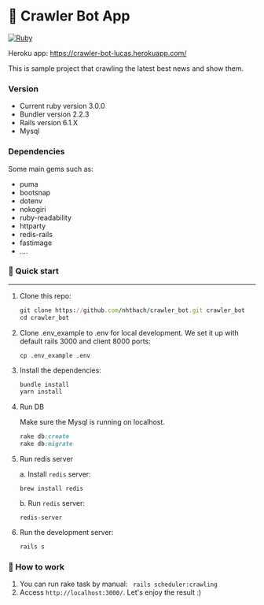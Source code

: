 # 💎 Crawler Bot App

[![Ruby](https://github.com/nhthach/crawler_bot/actions/workflows/ruby.yml/badge.svg)](https://github.com/nhthach/crawler_bot/actions/workflows/ruby.yml)

Heroku app: https://crawler-bot-lucas.herokuapp.com/

This is sample project that crawling the latest best news and show them.

### Version
- Current ruby version 3.0.0
- Bundler version 2.2.3
- Rails version 6.1.X
- Mysql


### Dependencies
Some main gems such as:

- puma
- bootsnap
- dotenv
- nokogiri
- ruby-readability
- httparty
- redis-rails
- fastimage
- ....

 ### 🚀 Quick start

--------------------------
1. Clone this repo:

    ```ruby
    git clone https://github.com/nhthach/crawler_bot.git crawler_bot
    cd crawler_bot
    ```

2. Clone .env_example to .env for local development. We set it up with default rails 3000 and client 8000 ports:

    ```
    cp .env_example .env
    ```

3. Install the dependencies:

    ```ruby
    bundle install
    yarn install
    ```
4. Run DB

    Make sure the Mysql is running on localhost.
    
    ```ruby
    rake db:create
    rake db:migrate
    ```
5. Run redis server

    a. Install `redis` server:
    ```
    brew install redis
    ```
    b.  Run `redis` server:

    ```
    redis-server
    ```

6. Run the development server:

    ```ruby
    rails s
    ```

### 🎁 How to work
1. You can run rake task by manual: ` rails scheduler:crawling`
2. Access `http://localhost:3000/`. Let's enjoy the result :)